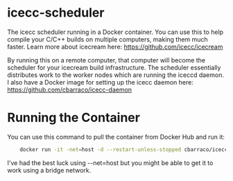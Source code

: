 # icecc-scheduler
The icecc scheduler running in a Docker container. You can use this to help compile your C/C++ builds on multiple computers, making them much faster. Learn more about icecream here: https://github.com/icecc/icecream

By running this on a remote computer, that computer will become the scheduler for your icecream build infrastructure. The scheduler essentially distributes work to the worker nodes which are running the iceccd daemon. I also have a Docker image for setting up the icecc daemon here: https://github.com/cbarraco/icecc-daemon

# Running the Container
You can use this command to pull the container from Docker Hub and run it:
```bash
    docker run -it -net=host -d --restart-unless-stopped cbarraco/icecc-scheduler
```
I've had the best luck using --net=host but you might be able to get it to work using a bridge network.
